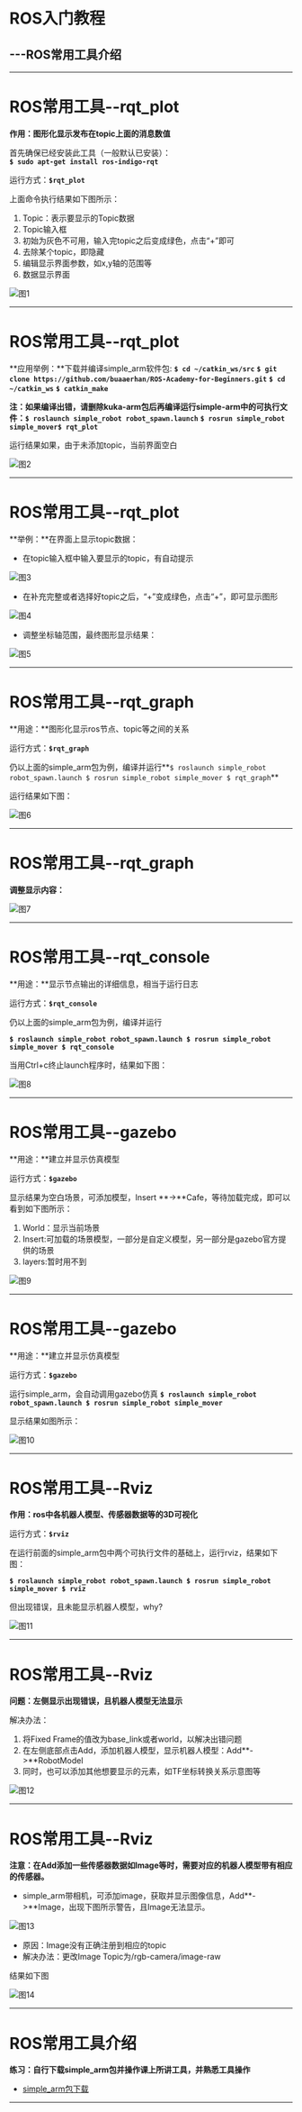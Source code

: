 # ROS入门教程
## ---ROS常用工具介绍
---
# ROS常用工具--rqt_plot
**作用：图形化显示发布在topic上面的消息数值**

首先确保已经安装此工具（一般默认已安装）：   
**`$ sudo apt-get install ros-indigo-rqt`**

运行方式：**`$rqt_plot`**

上面命令执行结果如下图所示：

1. Topic：表示要显示的Topic数据
2. Topic输入框
3. 初始为灰色不可用，输入完topic之后变成绿色，点击“+”即可
4. 去除某个topic，即隐藏
5. 编辑显示界面参数，如x,y轴的范围等
6. 数据显示界面

![图1](https://i.loli.net/2017/08/11/598d54818d3b3.jpg)

---
# ROS常用工具--rqt_plot
**应用举例：**下载并编译simple_arm软件包:
**`$ cd ~/catkin_ws/src`** **`$ git clone https://github.com/buaaerhan/ROS-Academy-for-Beginners.git`**
**`$ cd ~/catkin_ws`** **`$ catkin_make`**

**注：**如果编译出错，请删除kuka-arm包后再编译运行simple-arm中的可执行文件：**`$ roslaunch simple_robot robot_spawn.launch`** **`$ rosrun simple_robot simple_mover$ rqt_plot`**

运行结果如果，由于未添加topic，当前界面空白

![图2](https://i.loli.net/2017/08/11/598d579f5b831.png)

---
# ROS常用工具--rqt_plot
**举例：**在界面上显示topic数据：

* 在topic输入框中输入要显示的topic，有自动提示

![图3](https://i.loli.net/2017/08/11/598d582fd7c1d.png)

* 在补充完整或者选择好topic之后，“+”变成绿色，点击“+”，即可显示图形

![图4](https://i.loli.net/2017/08/11/598d58d547b01.png)

* 调整坐标轴范围，最终图形显示结果：

![图5](https://i.loli.net/2017/08/11/598d5928bfbe5.png)

---
# ROS常用工具--rqt_graph
**用途：**图形化显示ros节点、topic等之间的关系

运行方式：**`$rqt_graph`**

仍以上面的simple_arm包为例，编译并运行**`$ roslaunch simple_robot robot_spawn.launch $ rosrun simple_robot simple_mover $ rqt_graph`**

运行结果如下图：

![图6](https://i.loli.net/2017/08/11/598d5a315e2b6.png)

---
# ROS常用工具--rqt_graph
**调整显示内容：**

![图7](https://i.loli.net/2017/08/11/598d5b03425b2.png)

---
# ROS常用工具--rqt_console
**用途：**显示节点输出的详细信息，相当于运行日志

运行方式：**`$rqt_console`**

仍以上面的simple_arm包为例，编译并运行

**`$ roslaunch simple_robot robot_spawn.launch $ rosrun simple_robot simple_mover $ rqt_console`**

当用Ctrl+c终止launch程序时，结果如下图：

![图8](https://i.loli.net/2017/08/11/598d5c0942984.png)

---
# ROS常用工具--gazebo
**用途：**建立并显示仿真模型

运行方式：**`$gazebo`**

显示结果为空白场景，可添加模型，Insert **->**Cafe，等待加载完成，即可以看到如下图所示：

1. World：显示当前场景
2. Insert:可加载的场景模型，一部分是自定义模型，另一部分是gazebo官方提供的场景
3. layers:暂时用不到

![图9](https://i.loli.net/2017/08/11/598d5d55decd5.png)

---
# ROS常用工具--gazebo
**用途：**建立并显示仿真模型

运行方式：**`$gazebo`**

运行simple_arm，会自动调用gazebo仿真
**`$ roslaunch simple_robot robot_spawn.launch $ rosrun simple_robot simple_mover`**

显示结果如图所示：

![图10](https://i.loli.net/2017/08/11/598d5e231be22.png)

---
# ROS常用工具--Rviz
**作用：ros中各机器人模型、传感器数据等的3D可视化**

运行方式：**`$rviz`**

在运行前面的simple_arm包中两个可执行文件的基础上，运行rviz，结果如下图：

**`$ roslaunch simple_robot robot_spawn.launch $ rosrun simple_robot simple_mover $ rviz`**

但出现错误，且未能显示机器人模型，why?

![图11](https://i.loli.net/2017/08/11/598d5f3456a15.png)

---
# ROS常用工具--Rviz
**问题：左侧显示出现错误，且机器人模型无法显示**

解决办法：

1. 将Fixed Frame的值改为base_link或者world，以解决出错问题
2. 在左侧底部点击Add，添加机器人模型，显示机器人模型：Add**->**RobotModel
3. 同时，也可以添加其他想要显示的元素，如TF坐标转换关系示意图等

![图12](https://i.loli.net/2017/08/11/598d6078281cd.png)

---
# ROS常用工具--Rviz
**注意：在Add添加一些传感器数据如Image等时，需要对应的机器人模型带有相应的传感器。**

* simple_arm带相机，可添加image，获取并显示图像信息，Add**->**Image，出现下图所示警告，且Image无法显示。

![图13](https://i.loli.net/2017/08/11/598d6208b0c8d.png)

* 原因：Image没有正确注册到相应的topic
* 解决办法：更改Image Topic为/rgb-camera/image-raw

结果如下图

![图14](https://i.loli.net/2017/08/11/598d6228cd750.png)

---
# ROS常用工具介绍
**练习：自行下载simple_arm包并操作课上所讲工具，并熟悉工具操作**

* [simple_arm包下载](https://github.com/buaaerhan/ROS-Academy-for-Beginners.git)

---




